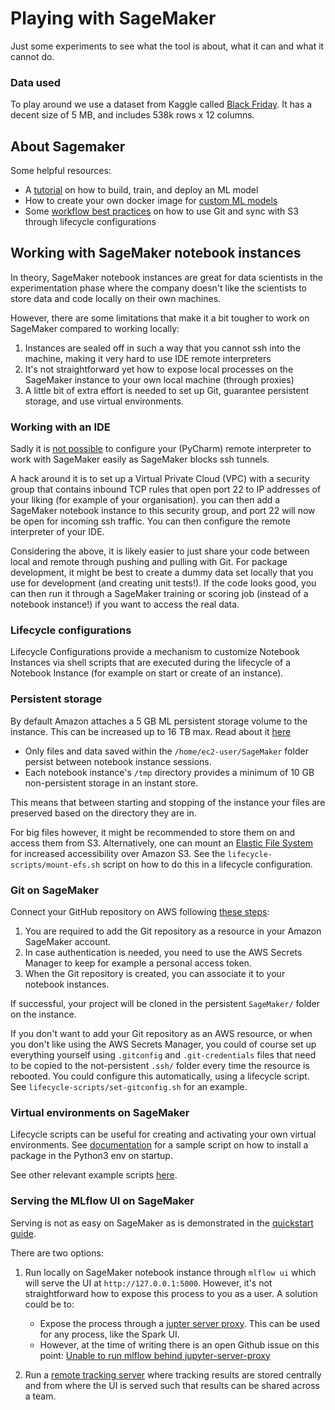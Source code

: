 # Playing with SageMaker

Just some experiments to see what the tool is about, what it can and
what it cannot do.

### Data used

To play around we use a dataset from Kaggle called
[Black Friday](https://www.kaggle.com/mehdidag/black-friday/version/1).
It has a decent size of 5 MB, and includes 538k rows x 12 columns.

## About Sagemaker

Some helpful resources:

* A [tutorial](https://aws.amazon.com/getting-started/tutorials/build-train-deploy-machine-learning-model-sagemaker/)
on how to build, train, and deploy an ML model
* How to create your own docker image for
[custom ML models](https://github.com/awslabs/amazon-sagemaker-examples/blob/master/advanced_functionality/scikit_bring_your_own/scikit_bring_your_own.ipynb)
* Some [workflow best practices](https://aws.amazon.com/blogs/machine-learning/how-to-use-common-workflows-on-amazon-sagemaker-notebook-instances/)
on how to use Git and sync with S3 through lifecycle configurations

## Working with SageMaker notebook instances

In theory, SageMaker notebook instances are great for data scientists in
the experimentation phase where the company doesn't like the scientists
to store data and code locally on their own machines.

However, there are some limitations that make it a bit tougher to work
 on SageMaker compared to working locally:
1. Instances are sealed off in such a way that you cannot ssh
into the machine, making it very hard to use IDE remote interpreters
2. It's not straightforward yet how to expose local processes on the
SageMaker instance to your own local machine (through proxies)
3. A little bit of extra effort is needed to set up Git, guarantee
persistent storage, and use virtual environments.


### Working with an IDE

Sadly it is [not possible](https://forums.aws.amazon.com/thread.jspa?messageID=865561&tstart=0)
to configure your (PyCharm) remote interpreter to work with SageMaker
easily as SageMaker blocks ssh tunnels.

A hack around it is to set up a Virtual Private Cloud (VPC) with a
security group that contains inbound TCP rules that open port 22 to IP
addresses of your liking (for example of your organisation). you can
then add a SageMaker notebook instance to this security group, and
port 22 will now be open for incoming ssh traffic. You can then
configure the remote interpreter of your IDE.

Considering the above, it is likely easier to just share your code
between local and remote through pushing and pulling with Git. For
package development, it might be best to create a dummy data set
locally that you use for development (and creating unit tests!). If
the code looks good, you can then run it through a SageMaker training
or scoring job (instead of a notebook instance!) if you want to access
the real data.

### Lifecycle configurations

Lifecycle Configurations provide a mechanism to customize Notebook
Instances via shell scripts that are executed during the lifecycle of a
Notebook Instance (for example on start or create of an instance).

### Persistent storage

By default Amazon attaches a 5 GB ML persistent storage volume to the
instance. This can be increased up to 16 TB max. Read about it
[here](https://docs.aws.amazon.com/sagemaker/latest/dg/howitworks-create-ws.html)
* Only files and data saved within the `/home/ec2-user/SageMaker`
folder persist between notebook instance sessions.
* Each notebook instance's `/tmp` directory provides a minimum of
10 GB non-persistent storage in an instant store.

This means that between starting and stopping of the instance
your files are preserved based on the directory they are in.

For big files however, it might be recommended to store them on and
access them from S3. Alternatively, one can mount an
[Elastic File System](https://aws.amazon.com/blogs/machine-learning/mount-an-efs-file-system-to-an-amazon-sagemaker-notebook-with-lifecycle-configurations/)
for increased accessibility over Amazon S3. See the
`lifecycle-scripts/mount-efs.sh` script on how to do this in a lifecycle
configuration.

### Git on SageMaker

Connect your GitHub repository on AWS following
[these steps](https://aws.amazon.com/blogs/machine-learning/amazon-sagemaker-notebooks-now-support-git-integration-for-increased-persistence-collaboration-and-reproducibility/):
1. You are required to add the Git repository as a resource in your
Amazon SageMaker account.
2.  In case authentication is needed, you need to use the AWS Secrets
Manager to keep for example a personal access token.
3.  When the Git repository is created, you can associate it to your
notebook instances.

If successful, your project will be cloned in the persistent
`SageMaker/` folder on the instance.

If you don't want to add your Git repository as an AWS resource, or when
you don't like using the AWS Secrets Manager, you could of course set
up everything yourself using `.gitconfig` and `.git-credentials` files
that need to be copied to the not-persistent `.ssh/` folder every time
the resource is rebooted. You could configure this automatically,
using a lifecycle script. See `lifecycle-scripts/set-gitconfig.sh` for
an example.

### Virtual environments on SageMaker

Lifecycle scripts can be useful for creating and activating your own
virtual environments. See [documentation](https://docs.aws.amazon.com/sagemaker/latest/dg/notebook-lifecycle-config.html)
for a sample script on how to install a package in the Python3 env on
startup.

See other relevant example scripts
[here](https://github.com/aws-samples/amazon-sagemaker-notebook-instance-lifecycle-config-samples).


### Serving the MLflow UI on SageMaker

Serving is not as easy on SageMaker as is demonstrated in the
[quickstart guide](https://mlflow.org/docs/latest/quickstart.html#).

There are two options:

1. Run locally on SageMaker notebook instance through `mlflow ui` which
will serve the UI at `http://127.0.0.1:5000`. However, it's not
straightforward how to expose this process to you as a user. A solution
could be to:
    - Expose the process through a [jupter server proxy](https://github.com/jupyterhub/jupyter-server-proxy).
    This can be used for any process, like the Spark UI.
    - However, at the time of writing there is an open Github issue on this point:
    [Unable to run mlflow behind jupyter-server-proxy](https://github.com/mlflow/mlflow/issues/1120)

2. Run a [remote tracking server](https://mlflow.org/docs/latest/tracking.html#tracking-server)
where tracking results are stored centrally and from where the UI
is served such that results can be shared across a team.
